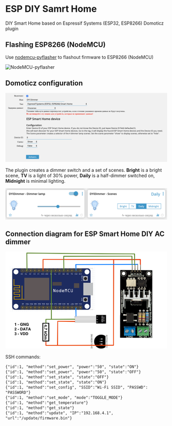 # ESP DIY Samrt Home
DIY Smart Home based on Espressif Systems (ESP32, ESP8266) Domoticz plugin

## Flashing ESP8266 (NodeMCU)

Use [nodemcu-pyflasher](https://github.com/marcelstoer/nodemcu-pyflasher/) to flashout firmware to ESP8266 (NodeMCU)

![NodeMCU-pyflasher](https://github.com/marcelstoer/nodemcu-pyflasher/blob/master/images/gui.png)

## Domoticz configuration

![connection diagram](https://github.com/Whilser/ESP-DIY-Samrt-Home/raw/master/images/DomoticzConfig.png)

The plugin creates a dimmer switch and a set of scenes. **Bright** is a bright scene, **TV** is a light of 30% power, **Daily** is a half-dimmer switched on, **Midnight** is minimal lighting.

![connection diagram](https://github.com/Whilser/ESP-DIY-Samrt-Home/raw/master/images/Units.png)

## Connection diagram for ESP Smart Home DIY AC dimmer

![connection diagram](https://github.com/Whilser/ESP-DIY-Samrt-Home/raw/master/images/ESPDIYSmartHome.png)

SSH commands:

    {"id":1, "method":"set_power", "power":"50", "state":"ON"}
    {"id":1, "method":"set_power", "power":"50", "state":"OFF"}
    {"id":1, "method":"set_state", "state":"OFF"}
    {"id":1, "method":"set_state", "state":"ON"}
    {"id":1, "method":"set_config", "SSID":"Wi-Fi SSID", "PASSWD": "PASSWORD"}
    {"id":1, "method":"set_mode", "mode":"TOGGLE_MODE"}
    {"id":1, "method":"get_temperature"}
    {"id":1, "method":"get_state"}
    {"id":1, "method":"update", "IP":"192.168.4.1", "url":"/update/firmware.bin"}
